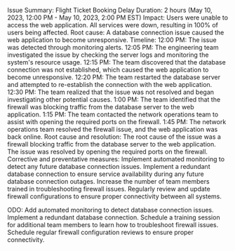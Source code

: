 Issue Summary: Flight Ticket Booking Delay Duration: 2 hours (May 10, 2023, 12:00 PM - May 10, 2023, 2:00 PM EST) Impact: Users were unable to access the web application. All services were down, resulting in 100% of users being affected. Root cause: A database connection issue caused the web application to become unresponsive. Timeline: 12:00 PM: The issue was detected through monitoring alerts. 12:05 PM: The engineering team investigated the issue by checking the server logs and monitoring the system's resource usage. 12:15 PM: The team discovered that the database connection was not established, which caused the web application to become unresponsive. 12:20 PM: The team restarted the database server and attempted to re-establish the connection with the web application. 12:30 PM: The team realized that the issue was not resolved and began investigating other potential causes. 1:00 PM: The team identified that the firewall was blocking traffic from the database server to the web application. 1:15 PM: The team contacted the network operations team to assist with opening the required ports on the firewall. 1:45 PM: The network operations team resolved the firewall issue, and the web application was back online. Root cause and resolution: The root cause of the issue was a firewall blocking traffic from the database server to the web application. The issue was resolved by opening the required ports on the firewall. Corrective and preventative measures: Implement automated monitoring to detect any future database connection issues. Implement a redundant database connection to ensure service availability during any future database connection outages. Increase the number of team members trained in troubleshooting firewall issues. Regularly review and update firewall configurations to ensure proper connectivity between all systems.

ODO: Add automated monitoring to detect database connection issues. Implement a redundant database connection. Schedule a training session for additional team members to learn how to troubleshoot firewall issues. Schedule regular firewall configuration reviews to ensure proper connectivity.
